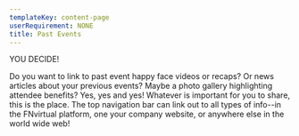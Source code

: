 ```yaml
---
templateKey: content-page
userRequirement: NONE
title: Past Events
---
```

YOU DECIDE!

Do you want to link to past event happy face videos or recaps? Or news articles about your previous events? Maybe a photo gallery highlighting attendee benefits? Yes, yes and yes! Whatever is important for you to share, this is the place. The top navigation bar can link out to all types of info--in the FNvirtual platform, one your company website, or anywhere else in the world wide web!